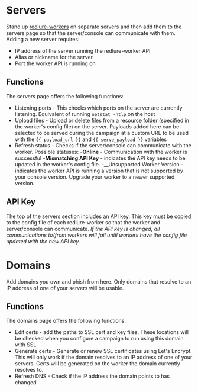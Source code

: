 # Servers
Stand up [redlure-workers](https://github.com/redlure/redlure-worker) on separate servers and then add them to the servers page so that the server/console can communicate with them. Adding a new server requires:
* IP address of the server running the redlure-worker API
* Alias or nickname for the server
* Port the worker API is running on

## Functions
The servers page offers the following functions:
* Listening ports - This checks which ports on the server are currently listening. Equivalent of running `netstat -ntlp` on the host
* Upload files - Upload or delete files from a resource folder (specified in the worker's config file) on the server. Payloads added here can be selected to be served during the campaign at a custom URL to be used with the `{{ payload_url }}` and `{{ serve_payload }}` variables
* Refresh status - Checks if the server/console can communicate with the worker. Possible statuses:
    -__Online__ - Communication with the worker is successful
    -__Mismatching API Key__ - indicates the API key needs to be updated in the worker's config file.
    -__Unsupported Worker Version - indicates the worker API is running a version that is not supported by your console version. Upgrade your worker to a newer supported version.


## API Key
The top of the servers section includes an API key. This key must be copied to the config file of each redlure-worker so that the worker and server/console can communicate. *If the API key is changed, all communications to/from workers will fail until workers have the config file updated with the new API key.*

# Domains
Add domains you own and phish from here. Only domains that resolve to an IP address of one of your servers will be usable. 

## Functions
The domains page offers the following functions:
* Edit certs - add the paths to SSL cert and key files. These locations will be checked when you configure a campaign to run using this domain with SSL
* Generate certs - Generate or renew SSL certificates using Let's Encrypt. This will only work if the domain resolves to an IP address of one of your servers. Certs will be generated on the worker the domain currently resolves to.
* Refresh DNS - Check if the IP address the domain points to has changed